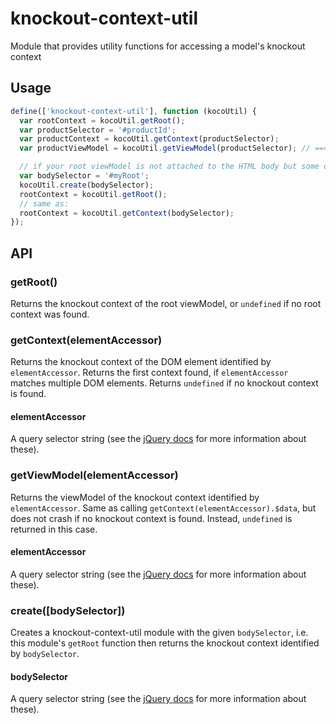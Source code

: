 # knockout-context-util
Module that provides utility functions for accessing a model's knockout context

## Usage

``` js
define(['knockout-context-util'], function (kocoUtil) {
  var rootContext = kocoUtil.getRoot();
  var productSelector = '#productId';
  var productContext = kocoUtil.getContext(productSelector);
  var productViewModel = kocoUtil.getViewModel(productSelector); // === productContext.$data

  // if your root viewModel is not attached to the HTML body but some other element:
  var bodySelector = '#myRoot';
  kocoUtil.create(bodySelector);
  rootContext = kocoUtil.getRoot();
  // same as:
  rootContext = kocoUtil.getContext(bodySelector);
});
```

## API

### getRoot()

Returns the knockout context of the root viewModel, or `undefined` if no root context was found.

### getContext(elementAccessor)

Returns the knockout context of the DOM element identified by `elementAccessor`.
Returns the first context found, if `elementAccessor` matches multiple DOM elements.
Returns `undefined` if no knockout context is found.

#### elementAccessor

A query selector string (see the [jQuery docs](https://api.jquery.com/category/selectors/) for more information about these).

### getViewModel(elementAccessor)

Returns the viewModel of the knockout context identified by `elementAccessor`.
Same as calling `getContext(elementAccessor).$data`, but does not crash if no knockout context is found.
Instead, `undefined` is returned in this case.

#### elementAccessor

A query selector string (see the [jQuery docs](https://api.jquery.com/category/selectors/) for more information about these).

### create([bodySelector])

Creates a knockout-context-util module with the given `bodySelector`, i.e. this module's `getRoot` function then returns the knockout context identified by `bodySelector`.

#### bodySelector

A query selector string (see the [jQuery docs](https://api.jquery.com/category/selectors/) for more information about these).
